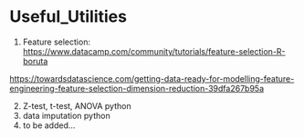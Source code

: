 # Useful_Utilities
1. Feature selection: https://www.datacamp.com/community/tutorials/feature-selection-R-boruta

https://towardsdatascience.com/getting-data-ready-for-modelling-feature-engineering-feature-selection-dimension-reduction-39dfa267b95a 

2. Z-test, t-test, ANOVA python
3. data imputation python
4. to be added...
